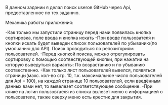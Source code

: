 В данном задании я делал поиск userов GitHub через Api, предоставленное по тех.заданию.

Механика работы приложения:

-Как только мы запустили страницу перед нами появилась кнопка сортировка, поле ввода и кнопка искать
-При вводе пользователя и кнопки искать будет выведен список пользователей по убыванию(по умолчанию для API). Поиск проводиться по репозиториям пользователей.
-Перед кнопкой поиска, можно отрегулировать сортировку с помощью соотвествующей кнопки, при нажатии на которую выведуться варианты: По возрастанию и по убыванию соотвественно.
-Как только лист пользователей вывелся, появяться страницы(макс. кол-во стр. 10, т.к. максимальное число пользователей для Api = 100), на каждой странице 10 пользователей, если введённым данных вами нет, то вывелезет соответствующее сообщение.
-При клике на логин пользовтаеля из списка вылезет меню с информацией о пользователе, также сверху меню есть крестик для закрытия.

